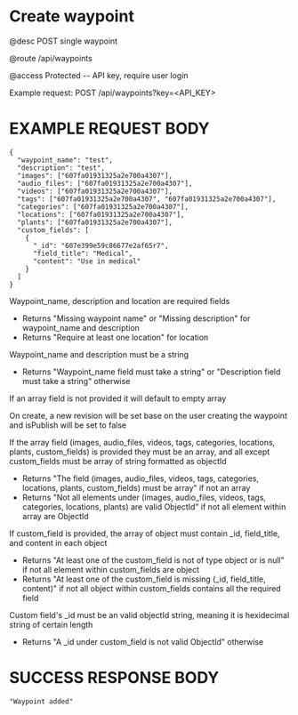 # Create waypoint
@desc POST single waypoint

@route /api/waypoints

@access Protected -- API key, require user login

Example request: POST /api/waypoints?key=<API_KEY>

# EXAMPLE REQUEST BODY
```
{
  "waypoint_name": "test",
  "description": "test",
  "images": ["607fa01931325a2e700a4307"],
  "audio_files": ["607fa01931325a2e700a4307"],
  "videos": ["607fa01931325a2e700a4307"],
  "tags": ["607fa01931325a2e700a4307", "607fa01931325a2e700a4307"],
  "categories": ["607fa01931325a2e700a4307"],
  "locations": ["607fa01931325a2e700a4307"],
  "plants": ["607fa01931325a2e700a4307"],
  "custom_fields": [
    {
      "_id": "607e399e59c86677e2af65r7",
      "field_title": "Medical",
      "content": "Use in medical"
    }
  ]
}
```

Waypoint_name, description and location are required fields
- Returns "Missing waypoint name" or "Missing description" for waypoint_name and description
- Returns "Require at least one location" for location

Waypoint_name and description must be a string
- Returns "Waypoint_name field must take a string" or "Description field must take a string" otherwise

If an array field is not provided it will default to empty array

On create, a new revision will be set base on the user creating the waypoint and isPublish will be set to false

If the array field (images, audio_files, videos, tags, categories, locations, plants, custom_fields) is provided they must be an array, and all except custom_fields must be array of string formatted as objectId
- Returns "The field (images, audio_files, videos, tags, categories, locations, plants, custom_fields) must be array" if not an array
- Returns "Not all elements under (images, audio_files, videos, tags, categories, locations, plants) are valid ObjectId" if not all element within array are ObjectId

If custom_field is provided, the array of object must contain _id, field_title, and content in each object
- Returns "At least one of the custom_field is not of type object or is null" if not all element within custom_fields are object
- Returns "At least one of the custom_field is missing (_id, field_title, content)" if not all object within custom_fields contains all the required field

Custom field's _id must be an valid objectId string, meaning it is hexidecimal string of certain length
- Returns "A _id under custom_field is not valid ObjectId" otherwise

# SUCCESS RESPONSE BODY
```
"Waypoint added"
```